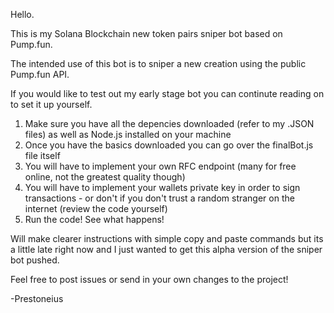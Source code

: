 Hello.

This is my Solana Blockchain new token pairs sniper bot based on Pump.fun.

The intended use of this bot is to sniper a new creation using the public Pump.fun API.

If you would like to test out my early stage bot you can continute reading on to set it up yourself.

1. Make sure you have all the depencies downloaded (refer to my .JSON files) as well as Node.js installed on your machine
2. Once you have the basics downloaded you can go over the finalBot.js file itself
3. You will have to implement your own RFC endpoint (many for free online, not the greatest quality though)
4. You will have to implement your wallets private key in order to sign transactions - or don't if you don't trust a random stranger on the internet (review the code yourself)
5. Run the code! See what happens!

Will make clearer instructions with simple copy and paste commands but its a little late right now and I just wanted to get this alpha version of the sniper bot pushed.

Feel free to post issues or send in your own changes to the project!

-Prestoneius
